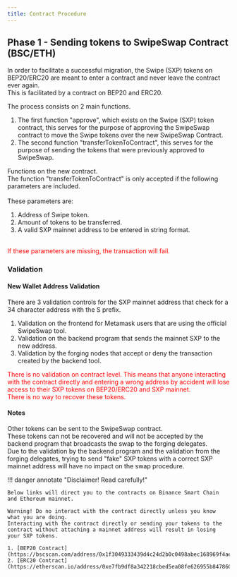 ```yaml
---
title: Contract Procedure
---
```




## Phase 1 - Sending tokens to SwipeSwap Contract (BSC/ETH)

In order to facilitate a successful migration, the Swipe (SXP) tokens on BEP20/ERC20 are meant to enter a contract and never leave the contract ever again.<br />
This is facilitated by a contract on BEP20 and ERC20. 

The process consists on 2 main functions.<br />
1. The first function "approve", which exists on the Swipe (SXP) token contract, this serves for the purpose of approving the SwipeSwap contract to move the Swipe tokens over the new SwipeSwap Contract.<br />
2. The second function "transferTokenToContract", this serves for the purpose of sending the tokens that were previously approved to SwipeSwap.<br />

Functions on the new contract.<br />
The function "transferTokenToContract" is only accepted if the following parameters are included.<br />
<br />
These parameters are:<br />

1. Address of Swipe token.<br />
2. Amount of tokens to be transferred.<br />
3. A valid SXP mainnet address to be entered in string format.<br />
<br />
<span style="color:red">If these parameters are missing, the transaction will fail.</span><br />

### Validation

#### New Wallet Address Validation

There are 3 validation controls for the SXP mainnet address that check for a 34 character address with the S prefix.<br />
1. Validation on the frontend for Metamask users that are using the official SwipeSwap tool.<br />
2. Validation on the backend program that sends the mainnet SXP to the new address.<br />
3. Validation by the forging nodes that accept or deny the transaction created by the backend tool.<br />

<span style="color:red">
There is no validation on contract level. This means that anyone interacting with the contract directly and entering a wrong address by accident will lose access to their SXP tokens on BEP20/ERC20 and SXP mainnet.<br />
There is no way to recover these tokens.
</span>

#### Notes

Other tokens can be sent to the SwipeSwap contract. <br />
These tokens can not be recovered and will not be accepted by the backend program that broadcasts the swap to the forging delegates.<br />
Due to the validation by the backend program and the validation from the forging delegates, trying to send "fake" SXP tokens with a correct SXP mainnet address will have no impact on the swap procedure.<br />

!!! danger annotate "Disclaimer! Read carefully!"

    Below links will direct you to the contracts on Binance Smart Chain and Ethereum mainnet.
    
    Warning! Do no interact with the contract directly unless you know what you are doing.
    Interacting with the contract directly or sending your tokens to the contract without attaching a mainnet address will result in losing your SXP tokens.

    1. [BEP20 Contract](https://bscscan.com/address/0x1f3049333439d4c24d2b0c0498abec168969f4ae#code)
    2. [ERC20 Contract](https://etherscan.io/address/0xe7fb9df8a342218cbed5ea08fe626955b847860a#code)


